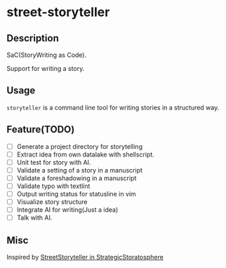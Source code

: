 # street-storyteller

## Description

SaC(StoryWriting as Code).

Support for writing a story.

## Usage

`storyteller` is a command line tool for writing stories in a structured way.

## Feature(TODO)
- [ ] Generate a project directory for storytelling
- [ ] Extract idea from own datalake with shellscript.
- [ ] Unit test for story with AI.
- [ ] Validate a setting of a story in a manuscript 
- [ ] Validate a foreshadowing in a manuscript
- [ ] Validate typo with textlint
- [ ] Output writing status for statusline in vim
- [ ] Visualize story structure
- [ ] Integrate AI for writing(Just a idea)
- [ ] Talk with AI.

## Misc

Inspired by [StreetStoryteller in StrategicStoratosphere](http://motonaga.world.coocan.jp/)
